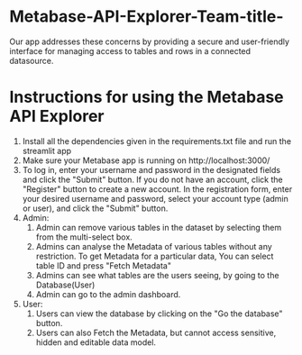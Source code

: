 # Metabase-API-Explorer-Team-title-
Our app addresses these concerns by providing a secure and user-friendly interface for managing access to tables and rows in a connected datasource.
# Instructions for using the Metabase API Explorer

1. Install all the dependencies given in the requirements.txt file and run the streamlit app
2. Make sure your Metabase app is running on http://localhost:3000/
3. To log in, enter your username and password in the designated fields and click the "Submit" button.
   If you do not have an account, click the "Register" button to create a new account.
   In the registration form, enter your desired username and password, select your account type (admin or user), and click the "Submit" button.
4. Admin:
	1. Admin can remove various tables in the dataset by selecting them from the multi-select box.
	2. Admins can analyse the Metadata of various tables without any restriction.
	   To get Metadata for a particular data, You can select table ID and press "Fetch Metadata" 
	3. Admins can see what tables are the users seeing, by going to the Database(User)
	4. Admin can go to the admin dashboard.
5. User:
	1. Users can view the database by clicking on the "Go the database" button.
	2. Users can also Fetch the Metadata, but cannot access sensitive, hidden and editable data model.
